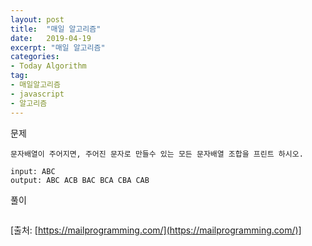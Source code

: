 ```yaml
---
layout: post
title:  "매일 알고리즘"
date:   2019-04-19
excerpt: "매일 알고리즘"
categories:
- Today Algorithm
tag:
- 매일알고리즘
- javascript
- 알고리즘
---
```


문제
```
문자배열이 주어지면, 주어진 문자로 만들수 있는 모든 문자배열 조합을 프린트 하시오.

input: ABC
output: ABC ACB BAC BCA CBA CAB
```

풀이
```javascript
```

[출처: [https://mailprogramming.com/](https://mailprogramming.com/)]
